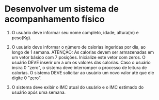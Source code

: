 Desenvolver um sistema de acompanhamento físico
===

1. O usuário deve informar seu nome completo, idade, altura(m) e peso(Kg).

2. O usuário deve informar o número de calorias ingeridas por dia, ao longo de 1 semana.
ATENÇÃO: As calorias devem ser armazenadas em um vetor básico com 7 posições. Inicialize
este vetor com zeros. O usuário DEVE inserir um a um os valores das calorias.
Caso o usuário insira 0 "zero", o sistema deve interromper o processo de leitura de calorias.
O sistema DEVE solicitar ao usuário um novo valor até que ele digite 0 "zero".

3. O sistema deve exibir o IMC atual do usuário e o IMC estimado do usuário após uma semana.
